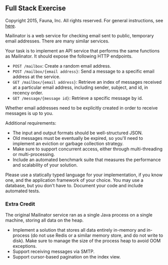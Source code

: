 
## Full Stack Exercise

Copyright 2015, Fauna, Inc. All rights reserved. For general instructions, see [here](https://github.com/faunadb/exercises/blob/master/README.md).

Mailinator is a web service for checking email sent to public, temporary email addresses. There are many similar services.

Your task is to implement an API service that performs the same functions as Mailinator. It should expose the following HTTP endpoints.

 - `POST /mailbox`: Create a random email address.
 - `POST /mailbox/{email address}`: Send a message to a specific email address at the service.
 - `GET /mailbox/{email address}`: Retrieve an index of messages received at a particular email address, including sender, subject, and id, in recency order.
 - `GET /message/{message id}`: Retrieve a specific message by id.

Whether email addresses need to be explicitly created in order to receive messages is up to you.

Additional requirements:

  - The input and output formats should be well-structured JSON.
  - Old messages must be eventually be expired, so you'll need to implement an eviction or garbage collection strategy.
  - Make sure to support concurrent access, either through multi-threading or multi-processing.
  - Include an automated benchmark suite that measures the performance and scalability of your solution.

Please use a statically typed language for your implementation, if you know one, and the application framework of your choice. You may use a database, but you don't have to. Document your code and include automated tests.

### Extra Credit

The original Mailinator service ran as a single Java process on a single machine, storing all data on the heap.

 - Implement a solution that stores all data entirely in-memory and in-process (do not use Redis or a similar memory store, and do not write to disk). Make sure to manage the size of the process heap to avoid OOM exceptions.
 - Support receiving messages via SMTP.
 - Support cursor-based pagination on the index view.